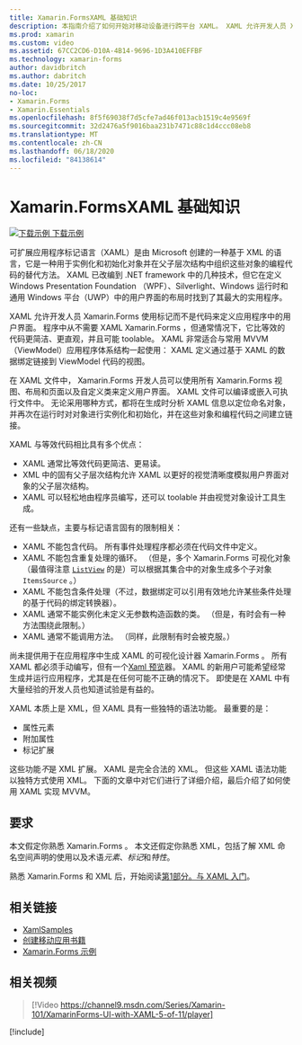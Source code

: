 ```yaml
---
title: Xamarin.FormsXAML 基础知识
description: 本指南介绍了如何开始对移动设备进行跨平台 XAML。 XAML 允许开发人员 Xamarin.Forms 使用标记而不是代码来定义应用程序中的用户界面。
ms.prod: xamarin
ms.custom: video
ms.assetid: 67CC2CD6-D10A-4B14-9696-1D3A410EFFBF
ms.technology: xamarin-forms
author: davidbritch
ms.author: dabritch
ms.date: 10/25/2017
no-loc:
- Xamarin.Forms
- Xamarin.Essentials
ms.openlocfilehash: 8f5f69038f7d5cfe7ad46f013acb1519c4e9569f
ms.sourcegitcommit: 32d2476a5f9016baa231b7471c88c1d4ccc08eb8
ms.translationtype: MT
ms.contentlocale: zh-CN
ms.lasthandoff: 06/18/2020
ms.locfileid: "84138614"
---
```

# <a name="xamarinforms-xaml-basics"></a>Xamarin.FormsXAML 基础知识

[![下载示例](~/media/shared/download.png) 下载示例](https://docs.microsoft.com/samples/xamarin/xamarin-forms-samples/xamlsamples)

可扩展应用程序标记语言（XAML）是由 Microsoft 创建的一种基于 XML 的语言，它是一种用于实例化和初始化对象并在父子层次结构中组织这些对象的编程代码的替代方法。 XAML 已改编到 .NET framework 中的几种技术，但它在定义 Windows Presentation Foundation （WPF）、Silverlight、Windows 运行时和通用 Windows 平台（UWP）中的用户界面的布局时找到了其最大的实用程序。

XAML 允许开发人员 Xamarin.Forms 使用标记而不是代码来定义应用程序中的用户界面。 程序中从不需要 XAML Xamarin.Forms ，但通常情况下，它比等效的代码更简洁、更直观，并且可能 toolable。 XAML 非常适合与常用 MVVM （ViewModel）应用程序体系结构一起使用： XAML 定义通过基于 XAML 的数据绑定链接到 ViewModel 代码的视图。

在 XAML 文件中， Xamarin.Forms 开发人员可以使用所有 Xamarin.Forms 视图、布局和页面以及自定义类来定义用户界面。 XAML 文件可以编译或嵌入可执行文件中。 无论采用哪种方式，都将在生成时分析 XAML 信息以定位命名对象，并再次在运行时对对象进行实例化和初始化，并在这些对象和编程代码之间建立链接。

XAML 与等效代码相比具有多个优点：

- XAML 通常比等效代码更简洁、更易读。
- XML 中的固有父子层次结构允许 XAML 以更好的视觉清晰度模拟用户界面对象的父子层次结构。
- XAML 可以轻松地由程序员编写，还可以 toolable 并由视觉对象设计工具生成。

还有一些缺点，主要与标记语言固有的限制相关：

- XAML 不能包含代码。 所有事件处理程序都必须在代码文件中定义。
- XAML 不能包含重复处理的循环。 （但是，多个 Xamarin.Forms 可视化对象（最值得注意 [`ListView`](xref:Xamarin.Forms.ListView) 的是）可以根据其集合中的对象生成多个子对象 `ItemsSource` 。）
- XAML 不能包含条件处理（不过，数据绑定可以引用有效地允许某些条件处理的基于代码的绑定转换器）。
- XAML 通常不能实例化未定义无参数构造函数的类。 （但是，有时会有一种方法围绕此限制。）
- XAML 通常不能调用方法。 （同样，此限制有时会被克服。）

尚未提供用于在应用程序中生成 XAML 的可视化设计器 Xamarin.Forms 。 所有 XAML 都必须手动编写，但有一个[Xaml 预览](~/xamarin-forms/xaml/xaml-previewer/index.md)器。 XAML 的新用户可能希望经常生成并运行应用程序，尤其是在任何可能不正确的情况下。 即使是在 XAML 中有大量经验的开发人员也知道试验是有益的。

XAML 本质上是 XML，但 XAML 具有一些独特的语法功能。 最重要的是：

- 属性元素
- 附加属性
- 标记扩展

这些功能*不*是 XML 扩展。 XAML 是完全合法的 XML。 但这些 XAML 语法功能以独特方式使用 XML。 下面的文章中对它们进行了详细介绍，最后介绍了如何使用 XAML 实现 MVVM。

## <a name="requirements"></a>要求

本文假定你熟悉 Xamarin.Forms 。 本文还假定你熟悉 XML，包括了解 XML 命名空间声明的使用以及术语*元素*、*标记*和*特性*。

熟悉 Xamarin.Forms 和 XML 后，开始阅读[第1部分。与 XAML 入门](~/xamarin-forms/xaml/xaml-basics/get-started-with-xaml.md)。

## <a name="related-links"></a>相关链接

- [XamlSamples](https://docs.microsoft.com/samples/xamarin/xamarin-forms-samples/xamlsamples)
- [创建移动应用书籍](~/xamarin-forms/creating-mobile-apps-xamarin-forms/index.md)
- [Xamarin.Forms 示例](https://docs.microsoft.com/samples/browse/?products=xamarin&term=Xamarin.Forms)

## <a name="related-video"></a>相关视频

> [!Video https://channel9.msdn.com/Series/Xamarin-101/XamarinForms-UI-with-XAML-5-of-11/player]

[!include[](~/essentials/includes/xamarin-show-essentials.md)]
